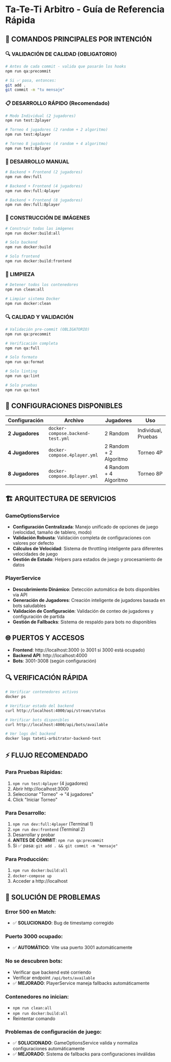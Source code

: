 # Ta-Te-Ti Arbitro - Guía de Referencia Rápida

## 🚀 COMANDOS PRINCIPALES POR INTENCIÓN

### 🔍 VALIDACIÓN DE CALIDAD (OBLIGATORIO)
```bash
# Antes de cada commit - valida que pasarán los hooks
npm run qa:precommit

# Si ✅ pasa, entonces:
git add .
git commit -m "tu mensaje"
```

### 📋 DESARROLLO RÁPIDO (Recomendado)
```bash
# Modo Individual (2 jugadores)
npm run test:2player

# Torneo 4 jugadores (2 random + 2 algoritmo)
npm run test:4player

# Torneo 8 jugadores (4 random + 4 algoritmo)
npm run test:8player
```

### 🔧 DESARROLLO MANUAL
```bash
# Backend + Frontend (2 jugadores)
npm run dev:full

# Backend + Frontend (4 jugadores)
npm run dev:full:4player

# Backend + Frontend (8 jugadores)
npm run dev:full:8player
```

### 🐳 CONSTRUCCIÓN DE IMÁGENES
```bash
# Construir todas las imágenes
npm run docker:build:all

# Solo backend
npm run docker:build

# Solo frontend
npm run docker:build:frontend
```

### 🧹 LIMPIEZA
```bash
# Detener todos los contenedores
npm run clean:all

# Limpiar sistema Docker
npm run docker:clean
```

### 🔍 CALIDAD Y VALIDACIÓN
```bash
# Validación pre-commit (OBLIGATORIO)
npm run qa:precommit

# Verificación completa
npm run qa:full

# Solo formato
npm run qa:format

# Solo linting
npm run qa:lint

# Solo pruebas
npm run qa:test
```

## 🎯 CONFIGURACIONES DISPONIBLES

| Configuración | Archivo | Jugadores | Uso |
|---------------|---------|-----------|-----|
| **2 Jugadores** | `docker-compose.backend-test.yml` | 2 Random | Individual, Pruebas |
| **4 Jugadores** | `docker-compose.4player.yml` | 2 Random + 2 Algoritmo | Torneo 4P |
| **8 Jugadores** | `docker-compose.8player.yml` | 4 Random + 4 Algoritmo | Torneo 8P |

## 🏗️ ARQUITECTURA DE SERVICIOS

### GameOptionsService
- **Configuración Centralizada**: Manejo unificado de opciones de juego (velocidad, tamaño de tablero, modo)
- **Validación Robusta**: Validación completa de configuraciones con valores por defecto
- **Cálculos de Velocidad**: Sistema de throttling inteligente para diferentes velocidades de juego
- **Gestión de Estado**: Helpers para estados de juego y procesamiento de datos

### PlayerService  
- **Descubrimiento Dinámico**: Detección automática de bots disponibles via API
- **Generación de Jugadores**: Creación inteligente de jugadores basada en bots saludables
- **Validación de Configuración**: Validación de conteo de jugadores y configuración de partida
- **Gestión de Fallbacks**: Sistema de respaldo para bots no disponibles

## 🌐 PUERTOS Y ACCESOS

- **Frontend**: http://localhost:3000 (o 3001 si 3000 está ocupado)
- **Backend API**: http://localhost:4000
- **Bots**: 3001-3008 (según configuración)

## 🔍 VERIFICACIÓN RÁPIDA

```bash
# Verificar contenedores activos
docker ps

# Verificar estado del backend
curl http://localhost:4000/api/stream/status

# Verificar bots disponibles
curl http://localhost:4000/api/bots/available

# Ver logs del backend
docker logs tateti-arbitrator-backend-test
```

## ⚡ FLUJO RECOMENDADO

### Para Pruebas Rápidas:
1. `npm run test:4player` (4 jugadores)
2. Abrir http://localhost:3000
3. Seleccionar "Torneo" → "4 jugadores"
4. Click "Iniciar Torneo"

### Para Desarrollo:
1. `npm run dev:full:4player` (Terminal 1)
2. `npm run dev:frontend` (Terminal 2)
3. Desarrollar y probar
4. **ANTES DE COMMIT**: `npm run qa:precommit`
5. Si ✅ pasa: `git add . && git commit -m "mensaje"`

### Para Producción:
1. `npm run docker:build:all`
2. `docker-compose up`
3. Acceder a http://localhost

## 🚨 SOLUCIÓN DE PROBLEMAS

### Error 500 en Match:
- ✅ **SOLUCIONADO**: Bug de timestamp corregido

### Puerto 3000 ocupado:
- ✅ **AUTOMÁTICO**: Vite usa puerto 3001 automáticamente

### No se descubren bots:
- Verificar que backend esté corriendo
- Verificar endpoint `/api/bots/available`
- ✅ **MEJORADO**: PlayerService maneja fallbacks automáticamente

### Contenedores no inician:
- `npm run clean:all`
- `npm run docker:build:all`
- Reintentar comando

### Problemas de configuración de juego:
- ✅ **SOLUCIONADO**: GameOptionsService valida y normaliza configuraciones automáticamente
- ✅ **MEJORADO**: Sistema de fallbacks para configuraciones inválidas
